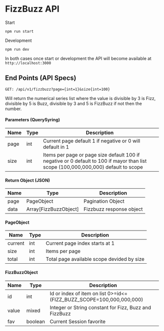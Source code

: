 # FizzBuzz API  

Start
```
npm run start
```

Development
```
npm run dev
```

In both cases once start or development the API will become available at ```http://localhost:3000```

## End Points (API Specs)

```
GET: /api/v1/fizzbuzz?page={int=1}&size{int=100}
```
Will return the numerical series list where  the value is divisible by 3 is Fizz, divisible by 5 is Buzz, divisible by 3 and 5 is FizzBuzz if not then the number.

#### Parameters (QuerySyring)

|Name    | Type  | Description    |
|--------|-------|----------------|
|page    |int  | Current page default 1 if negative or 0 will default in 1 |
|size    |int   | Items per page or page size default 100 if negative or 0 default to 100 if mayor than list scope (100,000,000,000) default to scope |

#### Return Object (JSON)

|Name    | Type  | Description    |
|--------|-------|----------------|
|page    | PageObject| Pagination Object |
|data    | Array[FizzBuzzObject]| Fizzbuzz response object |

#### PageObject

|Name    | Type  | Description    |
|--------|-------|----------------|
|current | int   | Current page index starts at 1 |
|size    | int   | Items per page |  
|total    | int| Total page available scope devided by size |

#### FizzBuzzObject

|Name    | Type  | Description    |
|--------|-------|----------------|
|id      | int   | Id or index of item on list 0>=id<=(FIZZ_BUZZ_SCOPE=100,000,000,000) |
|value    | mixed   | Integer or String constant for Fizz, Buzz and FizzBuzz |  
|fav   | boolean| Current Session favorite  |
